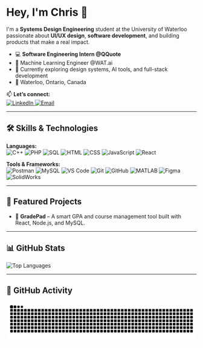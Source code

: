# Hey, I'm Chris 👋

I'm a **Systems Design Engineering** student at the University of Waterloo passionate about **UI/UX design**, **software development**, and building products that make a real impact.

- 💻 **Software Engineering Intern @QQuote**
- 🧠 Machine Learning Engineer @WAT.ai
- 🌱 Currently exploring design systems, AI tools, and full-stack development
- 📍 Waterloo, Ontario, Canada

📫 **Let’s connect:**  
<a href="https://www.linkedin.com/in/chrisjackson-/" target="_blank">
<img src="https://img.shields.io/badge/LinkedIn-0A66C2?style=flat&logo=linkedin&logoColor=white" alt="LinkedIn"/>
</a>
<a href="mailto:c8jackso@uwaterloo.ca" target="_blank">
<img src="https://img.shields.io/badge/Email-c8jackso%40uwaterloo.ca-red?style=flat&logo=gmail&logoColor=white" alt="Email"/>
</a>

---

## 🛠️ Skills & Technologies

**Languages:**  
![C++](https://img.shields.io/badge/C++-00599C?style=flat&logo=c%2b%2b&logoColor=white)
![PHP](https://img.shields.io/badge/PHP-777BB4?style=flat&logo=php&logoColor=white)
![SQL](https://img.shields.io/badge/SQL-4479A1?style=flat&logo=postgresql&logoColor=white)
![HTML](https://img.shields.io/badge/HTML-E34F26?style=flat&logo=html5&logoColor=white)
![CSS](https://img.shields.io/badge/CSS-1572B6?style=flat&logo=css3&logoColor=white)
![JavaScript](https://img.shields.io/badge/JavaScript-F7DF1E?style=flat&logo=javascript&logoColor=black)
![React](https://img.shields.io/badge/React-61DAFB?style=flat&logo=react&logoColor=black)

**Tools & Frameworks:**  
![Postman](https://img.shields.io/badge/Postman-FF6C37?style=flat&logo=postman&logoColor=white)
![MySQL](https://img.shields.io/badge/MySQL-4479A1?style=flat&logo=mysql&logoColor=white)
![VS Code](https://img.shields.io/badge/VS%20Code-007ACC?style=flat&logo=visual-studio-code&logoColor=white)
![Git](https://img.shields.io/badge/Git-F05032?style=flat&logo=git&logoColor=white)
![GitHub](https://img.shields.io/badge/GitHub-181717?style=flat&logo=github&logoColor=white)
![MATLAB](https://img.shields.io/badge/MATLAB-0076A8?style=flat&logo=mathworks&logoColor=white)
![Figma](https://img.shields.io/badge/Figma-F24E1E?style=flat&logo=figma&logoColor=white)
![SolidWorks](https://img.shields.io/badge/SolidWorks-E2231A?style=flat&logo=dassaultsystemes&logoColor=white)

---

## 🚀 Featured Projects

- 🧮 **GradePad** – A smart GPA and course management tool built with React, Node.js, and MySQL.

---

## 📊 GitHub Stats

![Top Languages](https://github-readme-stats.vercel.app/api/top-langs/?username=chrisjacksoneng&layout=compact&theme=radical&hide_border=true)

---

## 🐍 GitHub Activity

![Snake animation](https://raw.githubusercontent.com/chrisjacksoneng/chrisjacksoneng/output/github-contribution-grid-snake.svg)
